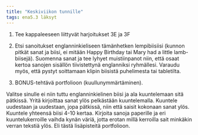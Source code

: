 ```yaml
---
title: "Keskiviikon tunnille"
tags: ena5.3 läksyt
---
```


1. Tee kappaleeseen liittyvät harjoitukset 3E ja 3F

2. Etsi sanoitukset englanninkieliseen tämänhetken lempibiisiisi (kunnon pitkät sanat ja biisi, ei mitään Happy Birthday tai Mary had a little lamb-biisejä). Suomenna sanat ja tee lyhyet muistiinpanot niin, että osaat kertoa sanojen sisällön tiivistettynä englanniksi ryhmällesi. Varaudu myös, että pystyt soittamaan klipin biisistä puhelimesta tai tabletilta.

3. BONUS-tehtävä portfolioon (kuullunymmärtäminen).

Valitse sinulle ei niin tuttu englanninkielinen biisi ja ala kuuntelemaan sitä pätkissä. Yritä kirjoittaa sanat ylös pelkästään kuuntelemalla. Kuuntele uudestaan ja uudestaan, jopa pätkissä, niin että saisit kokonaan sanat ylös. Kuuntele yhteensä biisi 4-10 kertaa. Kirjoita sanoja paperille ja eri kuuntelukerroille vaihda kynän väriä, jotta erotan millä kerroilla sait minkäkin verran tekstiä ylös. Eli tästä lisäpisteitä portfolioon.
